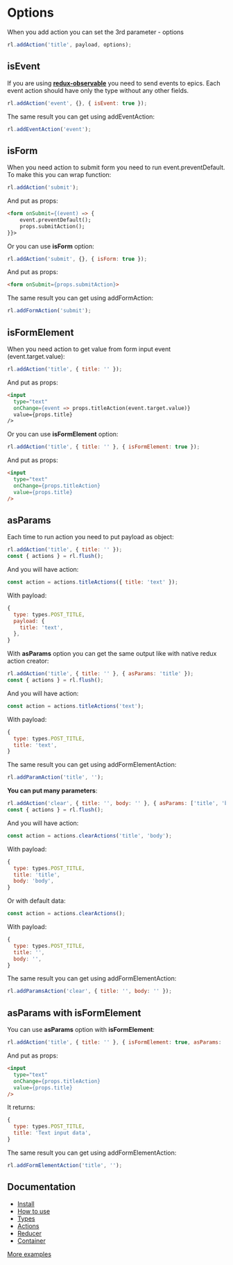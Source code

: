 # Options

When you add action you can set the 3rd parameter - options

```javascript
rl.addAction('title', payload, options);
```
## isEvent

If you are using **[redux-observable](https://redux-observable.js.org/)** you need to send events to epics.
Each event action should have only the type without any other fields.

```javascript
rl.addAction('event', {}, { isEvent: true });
```
The same result you can get using addEventAction:

```javascript
rl.addEventAction('event');
```

## isForm

When you need action to submit form you need to run event.preventDefault.
To make this you can wrap function:

```javascript
rl.addAction('submit');
```

And put as props:

```html
<form onSubmit={(event) => {
    event.preventDefault();
    props.submitAction();
}}>
```

Or you can use **isForm** option:

```javascript
rl.addAction('submit', {}, { isForm: true });
```

And put as props:

```html
<form onSubmit={props.submitAction}>
```

The same result you can get using addFormAction:

```javascript
rl.addFormAction('submit');
```

## isFormElement

When you need action to get value from form input event (event.target.value):

```javascript
rl.addAction('title', { title: '' });
```

And put as props:

```html
<input
  type="text"
  onChange={event => props.titleAction(event.target.value)}
  value={props.title}
/>
```
Or you can use **isFormElement** option:

```javascript
rl.addAction('title', { title: '' }, { isFormElement: true });
```
And put as props:

```html
<input
  type="text"
  onChange={props.titleAction}
  value={props.title}
/>
```

## asParams

Each time to run action you need to put payload as object:

```javascript
rl.addAction('title', { title: '' });
const { actions } = rl.flush();
```
And you will have action:

```javascript
const action = actions.titleActions({ title: 'text' });
```
With payload:

```javascript
{
  type: types.POST_TITLE,
  payload: {
    title: 'text',
  },
}
```

With **asParams** option you can get the same output like with native redux action creator:

```javascript
rl.addAction('title', { title: '' }, { asParams: 'title' });
const { actions } = rl.flush();
```
And you will have action:

```javascript
const action = actions.titleActions('text');
```
With payload:

```javascript
{
  type: types.POST_TITLE,
  title: 'text',
}
```

The same result you can get using addFormElementAction:

```javascript
rl.addParamAction('title', '');
```

**You can put many parameters**:

```javascript
rl.addAction('clear', { title: '', body: '' }, { asParams: ['title', 'body'] });
const { actions } = rl.flush();
```
And you will have action:

```javascript
const action = actions.clearActions('title', 'body');
```
With payload:

```javascript
{
  type: types.POST_TITLE,
  title: 'title',
  body: 'body',
}
```
Or with default data:

```javascript
const action = actions.clearActions();
```
With payload:

```javascript
{
  type: types.POST_TITLE,
  title: '',
  body: '',
}
```

The same result you can get using addFormElementAction:

```javascript
rl.addParamsAction('clear', { title: '', body: '' });
```

## asParams with isFormElement

You can use **asParams** option with **isFormElement**:

```javascript
rl.addAction('title', { title: '' }, { isFormElement: true, asParams: 'title' });
```
And put as props:

```html
<input
  type="text"
  onChange={props.titleAction}
  value={props.title}
/>
```
It returns:

```javascript
{
  type: types.POST_TITLE,
  title: 'Text input data',
}
```

The same result you can get using addFormElementAction:

```javascript
rl.addFormElementAction('title', '');
```

## Documentation

 * [Install](https://github.com/evheniy/redux-lazy/blob/master/docs/install.md)
 * [How to use](https://github.com/evheniy/redux-lazy/blob/master/docs/use.md)
 * [Types](https://github.com/evheniy/redux-lazy/blob/master/docs/types.md)
 * [Actions](https://github.com/evheniy/redux-lazy/blob/master/docs/actions.md)
 * [Reducer](https://github.com/evheniy/redux-lazy/blob/master/docs/reducer.md)
 * [Container](https://github.com/evheniy/redux-lazy/blob/master/docs/container.md)

[More examples](https://github.com/evheniy/redux-lazy/blob/master/tests/actions.js)
